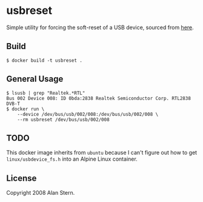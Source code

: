 # usbreset
Simple utility for forcing the soft-reset of a USB device, sourced from [here](https://marc.info/?l=linux-usb&m=121459435621262&w=2).

## Build
```
$ docker build -t usbreset .
```

## General Usage
```
$ lsusb | grep "Realtek.*RTL"
Bus 002 Device 008: ID 0bda:2838 Realtek Semiconductor Corp. RTL2838 DVB-T
$ docker run \
    --device /dev/bus/usb/002/008:/dev/bus/usb/002/008 \
    --rm usbreset /dev/bus/usb/002/008
```

## TODO
This docker image inherits from `ubuntu` because I can't figure out how to get `linux/usbdevice_fs.h` into an Alpine Linux container.

## License
Copyright 2008 Alan Stern.
